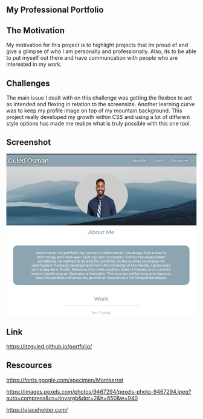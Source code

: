 ## My Professional Portfolio

## The Motivation

My motivation for this project is to highlight projects that Im proud of and give a glimpse of who I am personally and professionally. Also, its to be able to put myself out there and have communcation with people who are interested in my work.

## Challenges

The main issue I dealt with on this challenge was getting the flexbox to act as intended and flexing in relation to the screensize. Another learning curve was to keep my profile image on top of my mountain background. This project really developed my growth within CSS and using a lot of different style options has made me realize what is truly possible with this one tool.

## Screenshot
![Horiseon](assets/images/screenshot.PNG)

## Link
https://itzguled.github.io/portfolio/

## Rescources
https://fonts.google.com/specimen/Montserrat

https://images.pexels.com/photos/9467294/pexels-photo-9467294.jpeg?auto=compress&cs=tinysrgb&dpr=2&h=650&w=940

https://placeholder.com/